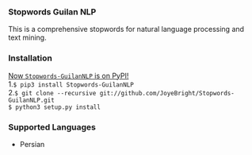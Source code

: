 ### Stopwords Guilan NLP

This is  a comprehensive stopwords for natural language processing and text mining.

### Installation

[Now `Stopwords-GuilanNLP` is on PyPI!](http://pypi.python.org/pypi/stop-words)
<br>
   1.`$ pip3 install Stopwords-GuilanNLP`
<br>
   2.`$ git clone --recursive git://github.com/JoyeBright/Stopwords-GuilanNLP.git`<br>
`$ python3 setup.py install`


### Supported Languages
   * Persian

